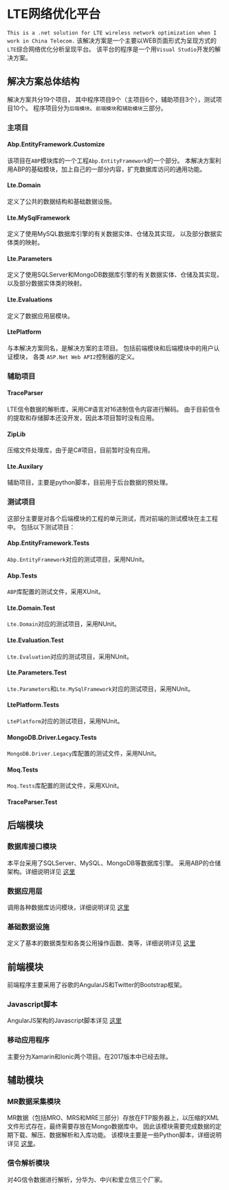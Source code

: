 # LTE网络优化平台
`This is a .net solution for LTE wireless network optimization when I work in China Telecom.`
该解决方案是一个主要以WEB页面形式为呈现方式的`LTE`综合网络优化分析呈现平台。
该平台的程序是一个用`Visual Studio`开发的解决方案。

## 解决方案总体结构
解决方案共分19个项目，
其中程序项目9个（主项目6个，辅助项目3个），测试项目10个。
程序项目分为`后端模块`、`前端模块`和`辅助模块`三部分。
### 主项目
#### Abp.EntityFramework.Customize
该项目在`ABP`模块库的一个工程`Abp.EntityFramework`的一个部分。
本解决方案利用ABP的基础模块，加上自己的一部分内容，扩充数据库访问的通用功能。
#### Lte.Domain
定义了公共的数据结构和基础数据设施。
#### Lte.MySqlFramework
定义了使用MySQL数据库引擎的有关数据实体、仓储及其实现，
以及部分数据实体类的映射。
#### Lte.Parameters
定义了使用SQLServer和MongoDB数据库引擎的有关数据实体、仓储及其实现，
以及部分数据实体类的映射。
#### Lte.Evaluations
定义了数据应用层模块。
#### LtePlatform
与本解决方案同名，是解决方案的主项目。
包括前端模块和后端模块中的用户认证模块，
各类 `ASP.Net Web API2`控制器的定义。
### 辅助项目
#### TraceParser
LTE信令数据的解析库，采用C#语言对16进制信令内容进行解码。
由于目前信令的提取和存储脚本还没开发，因此本项目暂时没有应用。
#### ZipLib
压缩文件处理库，由于是C#项目，目前暂时没有应用。
#### Lte.Auxilary
辅助项目，主要是python脚本，目前用于后台数据的预处理。
### 测试项目
这部分主要是对各个后端模块的工程的单元测试，而对前端的测试模块在主工程中。
包括以下测试项目：
#### Abp.EntityFramework.Tests
`Abp.EntityFramework`对应的测试项目，采用NUnit。
#### Abp.Tests
`ABP`库配置的测试文件，采用XUnit。
#### Lte.Domain.Test
`Lte.Domain`对应的测试项目，采用NUnit。
#### Lte.Evaluation.Test
`Lte.Evaluation`对应的测试项目，采用NUnit。
#### Lte.Parameters.Test
`Lte.Parameters`和`Lte.MySqlFramework`对应的测试项目，采用NUnit。
#### LtePlatform.Tests
`LtePlatform`对应的测试项目，采用NUnit。
#### MongoDB.Driver.Legacy.Tests
`MongoDB.Driver.Legacy`库配置的测试文件，采用NUnit。
#### Moq.Tests
`Moq.Tests`库配置的测试文件，采用XUnit。
#### TraceParser.Test
## 后端模块
### 数据库接口模块
本平台采用了SQLServer、MySQL、MongoDB等数据库引擎。
采用ABP的仓储架构。详细说明详见
[这里](https://github.com/ouyh18/LtePlatform/blob/master/Databases.md)
### 数据应用层
调用各种数据库访问模块，详细说明详见
[这里](https://github.com/ouyh18/LtePlatform/blob/master/Evaluations.md)
### 基础数据设施
定义了基本的数据类型和各类公用操作函数、类等，详细说明详见
[这里](https://github.com/ouyh18/LtePlatform/blob/master/Infrastructure.md)
## 前端模块
前端程序主要采用了谷歌的AngularJS和Twitter的Bootstrap框架。
### Javascript脚本
AngularJS架构的Javascript脚本详见
[这里](https://github.com/ouyh18/LtePlatform/blob/master/Angular.md)    
### 移动应用程序
主要分为Xamarin和Ionic两个项目。在2017版本中已经去除。
## 辅助模块
### MR数据采集模块
MR数据（包括MRO、MRS和MRE三部分）存放在FTP服务器上，以压缩的XML文件形式存在，最终需要存放在Mongo数据库中。
因此该模块需要完成数据的定期下载、解压、数据解析和入库功能。
该模块主要是一些Python脚本，详细说明详见
[这里](https://github.com/ouyh18/LtePlatform/blob/master/MrPython.md)。
### 信令解析模块
对4G信令数据进行解析，分华为、中兴和爱立信三个厂家。
